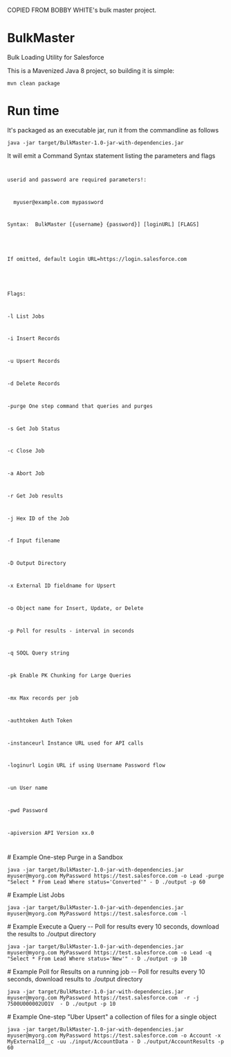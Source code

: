 COPIED FROM BOBBY WHITE's bulk master project.
# BulkMaster
Bulk Loading Utility for Salesforce
<p>This is a Mavenized Java 8 project, so building it is simple:</p>
<p><code>mvn clean package</code></p>

# Run time
It's packaged as an executable jar, run it from the commandline as follows
<p><code>java -jar target/BulkMaster-1.0-jar-with-dependencies.jar</code></p>

<p>It will emit a Command Syntax statement listing the parameters and flags</p>
<code>
<p>userid and password are required parameters!:</p>
<p>  myuser@example.com mypassword</p>
<p>Syntax:  BulkMaster [{username} {password}] [loginURL] [FLAGS]</p>
<br/>
<p>If omitted, default Login URL=https://login.salesforce.com</p>
<br/>
<p>Flags:</p>
<p>-l List Jobs</p>
<p>-i Insert Records</p>
<p>-u Upsert Records</p>
<p>-d Delete Records</p>
<p>-purge One step command that queries and purges</p>
<p>-s Get Job Status</p>
<p>-c Close Job</p>
<p>-a Abort Job</p>
<p>-r Get Job results</p>
<p>-j Hex ID of the Job</p>
<p>-f Input filename</p>
<p>-D Output Directory</p>
<p>-x External ID fieldname for Upsert</p>
<p>-o Object name for Insert, Update, or Delete</p>
<p>-p Poll for results - interval in seconds</p>
<p>-q SOQL Query string</p>
<p>-pk Enable PK Chunking for Large Queries</p>
<p>-mx Max records per job</p>
<p>-authtoken Auth Token</p>
<p>-instanceurl Instance URL used for API calls</p>
<p>-loginurl Login URL if using Username Password flow</p>
<p>-un User name</p>
<p>-pwd Password<p>
<p>-apiversion API Version xx.0</p>

</code>
# Example One-step Purge in a Sandbox
<p><code>java -jar target/BulkMaster-1.0-jar-with-dependencies.jar myuser@myorg.com MyPassword https://test.salesforce.com -o Lead -purge "Select * From Lead Where status='Converted'" - D ./output -p 60</code></p>
# Example List Jobs
<p><code>java -jar target/BulkMaster-1.0-jar-with-dependencies.jar myuser@myorg.com MyPassword https://test.salesforce.com -l</code></p>
# Example Execute a Query -- Poll for results every 10 seconds, download the results to ./output directory
<p><code>java -jar target/BulkMaster-1.0-jar-with-dependencies.jar myuser@myorg.com MyPassword https://test.salesforce.com -o Lead -q "Select * From Lead Where status='New'" - D ./output -p 10</code></p>
# Example Poll for Results on a running job -- Poll for results every 10 seconds, download results to ./output directory
<p><code>java -jar target/BulkMaster-1.0-jar-with-dependencies.jar myuser@myorg.com MyPassword https://test.salesforce.com  -r -j 7500U000002UO1V  - D ./output -p 10</code></p>
# Example One-step "Uber Upsert" a collection of files for a single object
<p><code>java -jar target/BulkMaster-1.0-jar-with-dependencies.jar myuser@myorg.com MyPassword https://test.salesforce.com -o Account -x MyExternalId__c -uu ./input/AccountData - D ./output/AccountResults -p 60</code></p>
